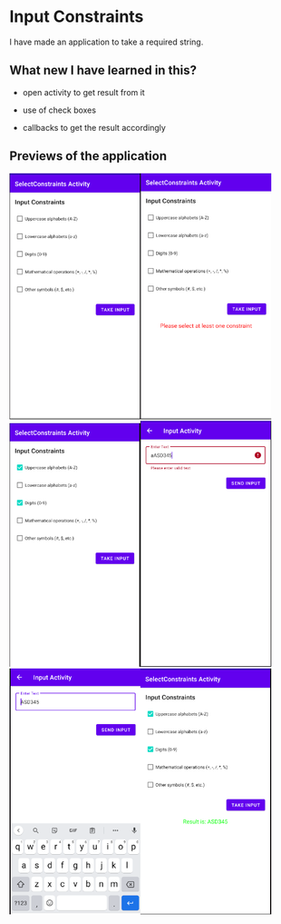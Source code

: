 # Input Constraints

I have made an application to take a required string.

## What new I have learned in this?

- open activity to get result from it

- use of check boxes

- callbacks to get the result accordingly

## Previews of the application

<img title="" src="https://raw.githubusercontent.com/imAtulSharma/imAtulSharma/master/CDN/AndroidApplicationsPreviews/Input%20Constraints/00.PNG" alt="" width="231"><img title="" src="https://raw.githubusercontent.com/imAtulSharma/imAtulSharma/master/CDN/AndroidApplicationsPreviews/Input%20Constraints/01.PNG" alt="" width="231">
<img title="" src="https://raw.githubusercontent.com/imAtulSharma/imAtulSharma/master/CDN/AndroidApplicationsPreviews/Input%20Constraints/02.PNG" alt="" width="231"><img title="" src="https://raw.githubusercontent.com/imAtulSharma/imAtulSharma/master/CDN/AndroidApplicationsPreviews/Input%20Constraints/03.PNG" alt="" width="231">
<img title="" src="https://raw.githubusercontent.com/imAtulSharma/imAtulSharma/master/CDN/AndroidApplicationsPreviews/Input%20Constraints/04.PNG" alt="" width="231"><img title="" src="https://raw.githubusercontent.com/imAtulSharma/imAtulSharma/master/CDN/AndroidApplicationsPreviews/Input%20Constraints/05.PNG" alt="" width="231">